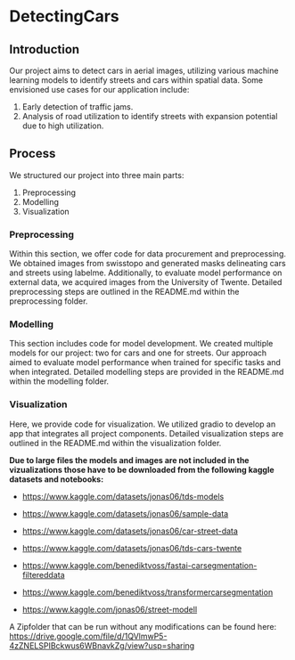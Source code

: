 # DetectingCars

## Introduction
Our project aims to detect cars in aerial images, utilizing various machine learning models to identify streets and cars within spatial data. 
Some envisioned use cases for our application include:
1. Early detection of traffic jams. 
2. Analysis of road utilization to identify streets with expansion potential due to high utilization.

## Process
We structured our project into three main parts:
1. Preprocessing
2. Modelling
3. Visualization

### Preprocessing
Within this section, we offer code for data procurement and preprocessing. 
We obtained images from swisstopo and generated masks delineating cars and streets using labelme. 
Additionally, to evaluate model performance on external data, we acquired images from the University of Twente. 
Detailed preprocessing steps are outlined in the README.md within the preprocessing folder.

### Modelling
This section includes code for model development. 
We created multiple models for our project: two for cars and one for streets. 
Our approach aimed to evaluate model performance when trained for specific tasks and when integrated. 
Detailed modelling steps are provided in the README.md within the modelling folder.

### Visualization
Here, we provide code for visualization. We utilized gradio to develop an app that integrates all project components. 
Detailed visualization steps are outlined in the README.md within the visualization folder.

**Due to large files the models and images are not included in the vizualizations those have to be downloaded from the following kaggle datasets and notebooks:** 
- https://www.kaggle.com/datasets/jonas06/tds-models
- https://www.kaggle.com/datasets/jonas06/sample-data
- https://www.kaggle.com/datasets/jonas06/car-street-data
- https://www.kaggle.com/datasets/jonas06/tds-cars-twente

- https://www.kaggle.com/benediktvoss/fastai-carsegmentation-filtereddata
- https://www.kaggle.com/benediktvoss/transformercarsegmentation
- https://www.kaggle.com/jonas06/street-modell


A Zipfolder that can be run without any modifications can be found here: https://drive.google.com/file/d/1QVlmwP5-4zZNELSPIBckwus6WBnavkZg/view?usp=sharing
